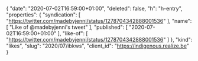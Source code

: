 {
  "date": "2020-07-02T16:59:00+01:00",
  "deleted": false,
  "h": "h-entry",
  "properties": {
    "syndication": [
      "https://twitter.com/madebyjenni/status/1278704342888001536"
    ],
    "name": [
      "Like of @madebyjenni's tweet"
    ],
    "published": [
      "2020-07-02T16:59:00+01:00"
    ],
    "like-of": [
      "https://twitter.com/madebyjenni/status/1278704342888001536"
    ]
  },
  "kind": "likes",
  "slug": "2020/07/ibkws",
  "client_id": "https://indigenous.realize.be"
}
